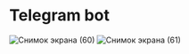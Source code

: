 # Telegram bot
![Снимок экрана (60)](https://user-images.githubusercontent.com/100848310/234763390-ed99274a-d3c1-47a9-a516-ca1f64f22308.jpg)
![Снимок экрана (61)](https://user-images.githubusercontent.com/100848310/234763396-e936a00b-5be6-46ef-aacc-249d083d6530.jpg)

